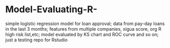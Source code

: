 # Model-Evaluating-R-
simple logistic regression model for loan approval;
data from pay-day loans in the last 3 months;
features from multiple companies, xigua score, org R high risk list,etc;
model evaluated by KS chart and ROC curve and so on;
just a testing repo for Rstudio

